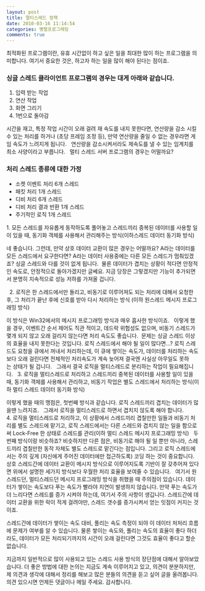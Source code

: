 ```yaml
---
layout: post
title: 멀티스레드 정책
date: 2010-03-16 11:14:54
categories: 병렬프로그래밍
comments: true
---
```


최적화된 프로그램이란, 유휴 시간없이 하고 싶은 일을 최대한 많이 하는 프로그램을 의미합니다.
여기서 중요한 것은, 하고자 하는 일을 많이 해야 된다는 점이죠.
 
### 싱글 스레드 클라이언트 프로그램의 경우는 대게 아래와 같습니다. 
1. 입력 받는 작업
2. 연산 작업
3. 화면 그리기 
4. 1번으로 돌아감

시간을 재고, 특정 작업 시간이 오래 걸려 재 속도를 내지 못한다면, 연산량을 감소 시킬 수 있는 처리를 하거나 (초당 프레임 조정 등), 만약 연산량을 줄일 수 없는 경우라면 게임 속도가 느려지게 됩니다.
 
연산량을 감소시켜서라도 제속도를 낼 수 있는 임계치를 최소 사양이라고 부릅니다.
 
멀티 스레드 서버 프로그램의 경우는 어떨까요?

### 처리 스레드 종류에 대한 가정
* 소켓 이벤트 처리 6개 스레드
* 패킷 처리 1개 스레드
* 디비 처리 6개 스레드
* 디비 처리 결과 반환 1개 스레드
* 주기적인 로직 1개 스레드

1. 모든 스레드를 자유롭게 동작하도록 풀어놓고 스레드끼리 중복된 데이터를 사용할 일이 있을 때, 동기화 객체를 사용해서 관리해주는 방식(이하스레드 데이터 동기화 방식)

네 좋습니다. 그런데, 만약 상호 데이터 교환이 많은 경우는 어떨까요?
A라는 데이터를 모든 스레드에서 요구한다면? A라는 데이터 사용중에는 다른 모든 스레드가 멈춰있겠죠? 싱글 스레드와 다를 것이 없게 됩니다. 
물론 데이터가 겹치는 상황이 적다면 안정적인 속도로, 안정적으로 돌아가겠지만 글쎄요. 지금 당장은 그렇겠지만 기능이 추가되면서 분명히 지속적으로 성능 저하를 가져올 겁니다.

 
2. 로직은 한 스레드에서만 돌리고, 비동기로 이루어져도 되는 처리에 대해서 요청한 후, 그 처리가 끝난 후에 신호를 받아 다시 처리하는 방식 (이하 원스레드 메시지 프로그래밍 방식)

이 방식은 Win32에서의 메시지 프로그래밍 방식과 매우 흡사한 방식이죠.
 
이렇게 했을 경우, 이벤트간 순서 제어도 직관 적이고, 데드락 위험성도 없으며, 비동기 스레드가 몇개 되지 않고 오래 걸리지 않는다면 처리 속도도 좋습니다. 
문제는 싱글 스레드 이상의 효율을 내지 못한다는 것입니다. 로직 스레드에서 해야 될 일이 많다면...? 로직 스레드도 요청을 큐에서 꺼내서 처리하는데, 이 큐에 쌓이는 속도가, 데이터를 처리하는 속도보다 오래 걸린다면 전체적인 처리속도가 계속 늦어져 결국엔 사실상 아무일도 못하는 상태가 될 겁니다.
 
그래서 결국 로직을 멀티스레드로 분리하는 작업이 필요해집니다.
 
3. 로직을 멀티스레드로 처리하고 스레드끼리 중복된 데이터를 사용할 일이 있을 때, 동기화 객체를 사용해서 관리하고, 비동기 작업은 별도 스레드에서 처리하는 방식(이하 멀티 스레드 데이터 동기화 방식)

이렇게 했을 때의 맹점은, 첫번째 방식과 같습니다. 로직 스레드끼리 겹치는 데이터가 많을땐 느려지죠.
 
그래서 로직을 멀티스레드로 하면서 겹치지 않도록 해야 합니다.
 
4. 로직을 멀티스레드로 처리하고, 이 상황에서 스레드끼리 겹칠만한 일들과 비동기 처리를 별도 스레드에 맡기고, 로직 스레드에서는 다른 스레드와 겹치지 않는 일을 함으로써 Lock-Free 한 상태로 스레드를 관리(이하 멀티 스레드 메시지 프로그래밍 방식)
 
두번째 방식이랑 비슷하죠? 비슷하지만 다른 점은, 비동기로 해야 될 일 뿐만 아니라, 스레드끼리 겹칠만한 동작 자체도 별도 스레드로 맡긴다는 점입니다.
그리고 로직 스레드에서는 주의 깊게 (자신에게 주어진 데이터에만 접근하도록) 코딩 하는 것이 중요합니다.
상호 스레드간에 데이터 교환이 메시지 방식으로 이루어지도록 기반이 잘 갖추어져 있다면 위에서 설명한 세가지 방식보다 우월한 처리 효율을 보여줄 수 있습니다.
 
여기서 원스레드던, 멀티스레드던 메시지 프로그래밍 방식을 취했을 때 주의점이 있습니다. 데이터가 쌓이는 속도보다 푸는 속도가 빨라야 지연이 발생하지 않습니다.
만약 푸는 속도가 더 느리다면 스레드를 증가 시켜야 하는데, 여기서 주의 사항이 생깁니다.
스레드간에 데이터 교환을 위한 락이 적게 걸려야만, 스레드 갯수를 증가시켜서 얻는 잇점이 커지는 것이죠.
 

스레드간에 데이터가 쌓이는 속도 대비, 풀리는 속도 측정이 되야 이 데이터 처처리 흐름에 문제가 여부를 알 수 있습니다.
물론 쌓이는 속도와, 풀리는 속도의 효율이 좋다 하더라도, 데이터가 모든 처리되기까지의 시간이 오래 걸린다면 그것도 효율이 좋다고 할순 없습니다.


지금까지 일반적으로 많이 사용되고 있는 스레드 사용 방식의 장단점에 대해서 알아보았습니다.
더 좋은 방법에 대한 논의는 지금도 계속 이루어지고 있고, 의견이 분분하지만, 제 의견과 생각에 대해서 정리를 해보고 많은 분들의 의견을 듣고 싶어 글을 올려봅니다. 의견 있으시면 언제든 댓글이나 메일 주세요. 감사합니다.